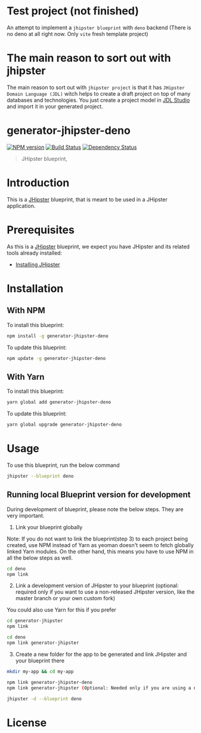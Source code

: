 # Test project (not finished)

An attempt to implement a `jhipster blueprint` with `deno` backend (There is no deno at all right now. Only `vite` fresh template project)

# The main reason to sort out with jhipster

The main reason to sort out with `jhipster project` is that it has `JHipster Domain Language (JDL)` 
witch helps to create a draft project on top of many databases and 
technologies. You just create a project model in [JDL Studio](https://start.jhipster.tech/jdl-studio/)
and import it in your generated project.

# generator-jhipster-deno
[![NPM version][npm-image]][npm-url] [![Build Status][travis-image]][travis-url] [![Dependency Status][daviddm-image]][daviddm-url]
> JHipster blueprint, 

# Introduction

This is a [JHipster](https://www.jhipster.tech/) blueprint, that is meant to be used in a JHipster application.

# Prerequisites

As this is a [JHipster](https://www.jhipster.tech/) blueprint, we expect you have JHipster and its related tools already installed:

- [Installing JHipster](https://www.jhipster.tech/installation/)

# Installation

## With NPM

To install this blueprint:

```bash
npm install -g generator-jhipster-deno
```

To update this blueprint:

```bash
npm update -g generator-jhipster-deno
```

## With Yarn

To install this blueprint:

```bash
yarn global add generator-jhipster-deno
```

To update this blueprint:

```bash
yarn global upgrade generator-jhipster-deno
```

# Usage

To use this blueprint, run the below command

```bash
jhipster --blueprint deno
```


## Running local Blueprint version for development

During development of blueprint, please note the below steps. They are very important.

1. Link your blueprint globally 

Note: If you do not want to link the blueprint(step 3) to each project being created, use NPM instead of Yarn as yeoman doesn't seem to fetch globally linked Yarn modules. On the other hand, this means you have to use NPM in all the below steps as well.

```bash
cd deno
npm link
```

2. Link a development version of JHipster to your blueprint (optional: required only if you want to use a non-released JHipster version, like the master branch or your own custom fork)

You could also use Yarn for this if you prefer

```bash
cd generator-jhipster
npm link

cd deno
npm link generator-jhipster
```

3. Create a new folder for the app to be generated and link JHipster and your blueprint there

```bash
mkdir my-app && cd my-app

npm link generator-jhipster-deno
npm link generator-jhipster (Optional: Needed only if you are using a non-released JHipster version)

jhipster -d --blueprint deno

```

# License



[npm-image]: https://img.shields.io/npm/v/generator-jhipster-deno.svg
[npm-url]: https://npmjs.org/package/generator-jhipster-deno
[travis-image]: https://travis-ci.org/lynx-r/generator-jhipster-deno.svg?branch=master
[travis-url]: https://travis-ci.org/lynx-r/generator-jhipster-deno
[daviddm-image]: https://david-dm.org/lynx-r/generator-jhipster-deno.svg?theme=shields.io
[daviddm-url]: https://david-dm.org/lynx-r/generator-jhipster-deno
